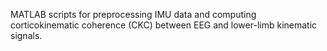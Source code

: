 MATLAB scripts for preprocessing IMU data and computing corticokinematic coherence (CKC) between EEG and lower-limb kinematic signals.
